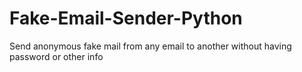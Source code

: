 # Fake-Email-Sender-Python
Send anonymous fake mail from any email to another without having password or other info 

